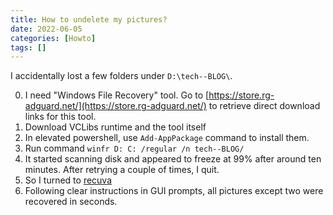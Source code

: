 ```yaml
---
title: How to undelete my pictures?
date: 2022-06-05
categories: [Howto]
tags: []
---
```


I accidentally lost a few folders under `D:\tech--BLOG\`.

0. I need "Windows File Recovery" tool. Go to [https://store.rg-adguard.net/](https://store.rg-adguard.net/) to retrieve direct download links for this tool. 
1. Download VCLibs runtime and the tool itself
2. In elevated powershell, use `Add-AppPackage` command to install them.
3. Run command `winfr D: C: /regular /n tech--BLOG/`
4. It started scanning disk and appeared to freeze at 99% after around ten minutes. After retrying a couple of times, I quit.
5. So I turned to [recuva](https://www.ccleaner.com/recuva)
6. Following clear instructions in GUI prompts, all pictures except two were recovered in seconds.